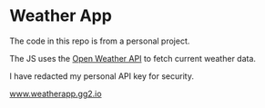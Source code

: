 # Weather App
The code in this repo is from a personal project.

The JS uses the [Open Weather API](https://openweathermap.org/api) to fetch current weather data.

I have redacted my personal API key for security.

www.weatherapp.gg2.io
